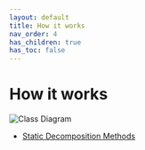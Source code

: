 ```yaml
---
layout: default
title: How it works
nav_order: 4
has_children: true
has_toc: false
---
```

# How it works

![Class Diagram](https://github.com/RodolfoALopes/decomposition_library/blob/master/)


- [Static Decomposition Methods](how-it-works/static-decomposition-methods.md)


<!-- Generated with mdsplit: https://github.com/alandefreitas/mdsplit -->
